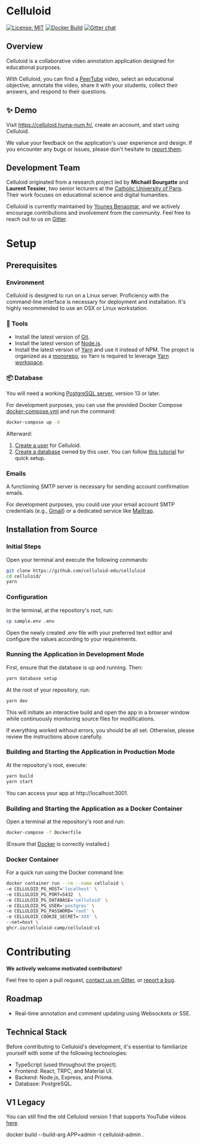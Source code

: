 # Celluloid

[![License: MIT](https://img.shields.io/badge/License-MIT-yellow.svg)](https://opensource.org/licenses/MIT)
[![Docker Build](https://github.com/celluloid-camp/celluloid/actions/workflows/build.yml/badge.svg?branch=main)](https://github.com/celluloid-camp/celluloid/actions/workflows/build.yml)
[![Gitter chat](https://badges.gitter.im/celluloid-camp.png)](https://gitter.im/celluloid-camp)

## Overview

Celluloid is a collaborative video annotation application designed for
educational purposes.

With Celluloid, you can find a [PeerTube](https://joinpeertube.org/) video,
select an educational objective, annotate the video, share it with your
students, collect their answers, and respond to their questions.

## ✨ Demo

Visit https://celluloid.huma-num.fr/, create an account, and start using
Celluloid.

We value your feedback on the application's user experience and design. If you
encounter any bugs or issues, please don't hesitate to
[report them](https://github.com/celluloid-camp/celluloid/issues).

## Development Team

Celluloid originated from a research project led by **Michaël Bourgatte** and
**Laurent Tessier**, two senior lecturers at the
[Catholic University of Paris](https://en.icp.fr/english-version/). Their work
focuses on educational science and digital humanities.

Celluloid is currently maintained by
[Younes Benaomar](https://github.com/younes200), and we actively encourage
contributions and involvement from the community. Feel free to reach out to us
on [Gitter](https://gitter.im/celluloid-camp).

# Setup

## Prerequisites

### Environment

Celluloid is designed to run on a Linux server. Proficiency with the
command-line interface is necessary for deployment and installation. It's highly
recommended to use an OSX or Linux workstation.

### 🔨 Tools

- Install the latest version of [Git](https://git-scm.com/).
- Install the latest version of [Node.js](https://nodejs.org/en/).
- Install the latest version of [Yarn](https://yarnpkg.com/en/) and use it
  instead of NPM. The project is organized as a
  [monorepo](https://blog.scottlogic.com/2018/02/23/javascript-monorepos.html),
  so Yarn is required to leverage
  [Yarn workspace](https://yarnpkg.com/blog/2017/08/02/introducing-workspaces/).

### 📦 Database

You will need a working
[PostgreSQL server](https://www.postgresql.org/docs/current/static/tutorial-install.html),
version 13 or later.

For development purposes, you can use the provided Docker Compose
[docker-compose.yml](docker-compose.yml) and run the command:

```bash
docker-compose up -d
```

Afterward:

1. [Create a user](https://www.postgresql.org/docs/current/static/app-createuser.html)
   for Celluloid.
2. [Create a database](https://www.postgresql.org/docs/current/static/manage-ag-createdb.html)
   owned by this user. You can follow
   [this tutorial](https://medium.com/coding-blocks/creating-user-database-and-adding-access-on-postgresql-8bfcd2f4a91e)
   for quick setup.

### Emails

A functioning SMTP server is necessary for sending account confirmation emails.

For development purposes, you could use your email account SMTP credentials
(e.g., [Gmail](https://support.google.com/a/answer/176600?hl=en)) or a dedicated
service like [Mailtrap](https://mailtrap.io/register/signup).

## Installation from Source

### Initial Steps

Open your terminal and execute the following commands:

```bash
git clone https://github.com/celluloid-edu/celluloid
cd celluloid/
yarn
```

### Configuration

In the terminal, at the repository's root, run:

```bash
cp sample.env .env
```

Open the newly created .env file with your preferred text editor and configure
the values according to your requirements.

### Running the Application in Development Mode

First, ensure that the database is up and running. Then:

```bash
yarn database setup
```

At the root of your repository, run:

```bash
yarn dev
```

This will initiate an interactive build and open the app in a browser window
while continuously monitoring source files for modifications.

If everything worked without errors, you should be all set. Otherwise, please
review the instructions above carefully.

### Building and Starting the Application in Production Mode

At the repository's root, execute:

```bash
yarn build
yarn start
```

You can access your app at http://localhost:3001.

### Building and Starting the Application as a Docker Container

Open a terminal at the repository's root and run:

```bash
docker-compose -f Dockerfile
```

(Ensure that [Docker](https://www.docker.com/get-started) is correctly
installed.)

### Docker Container

For a quick run using the Docker command line:

```bash
docker container run --rm --name celluloid \
-e CELLULOID_PG_HOST='localhost' \
-e CELLULOID_PG_PORT=5432  \
-e CELLULOID_PG_DATABASE='celluloid' \
-e CELLULOID_PG_USER='postgres' \
-e CELLULOID_PG_PASSWORD='root' \
-e CELLULOID_COOKIE_SECRET='XXX' \
--net=host \
ghcr.io/celluloid-camp/celluloid:v1
```

# Contributing

**We actively welcome motivated contributors!**

Feel free to open a pull request, [contact us on Gitter](https://gitter.im), or
[report a bug](https://github.com/celluloid-camp/celluloid/issues).

## Roadmap

- Real-time annotation and comment updating using Websockets or SSE.

## Technical Stack

Before contributing to Celluloid's development, it's essential to familiarize
yourself with some of the following technologies:

- TypeScript (used throughout the project).
- Frontend: React, TRPC, and Material UI.
- Backend: Node.js, Express, and Prisma.
- Database: PostgreSQL.

## V1 Legacy

You can still find the old Celluloid version 1 that supports YouTube videos
[here](https://github.com/celluloid-camp/celluloid/releases/tag/v1).

docker build --build-arg APP=admin -t celluloid-admin .
